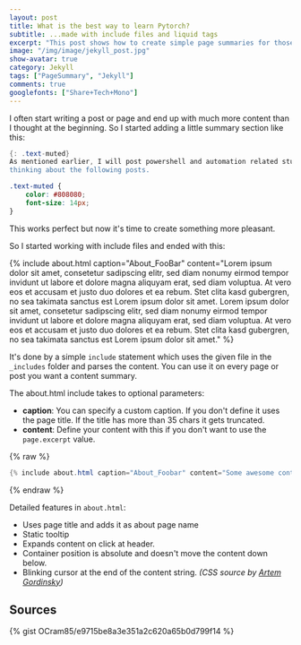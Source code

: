 ```yaml
---
layout: post
title: What is the best way to learn Pytorch?
subtitle: ...made with include files and liquid tags
excerpt: "This post shows how to create simple page summaries for those who just need the facts!"
image: "/img/image/jekyll_post.jpg"
show-avatar: true
category: Jekyll
tags: ["PageSummary", "Jekyll"]
comments: true
googlefonts: ["Share+Tech+Mono"]
---
```


I often start writing a post or page and end up with much more content than I thought at the beginning.
So I started adding a little summary section like this:

```powershell
{: .text-muted}
As mentioned earlier, I will post powershell and automation related stuff here. I've already started
thinking about the following posts.
```

```css
.text-muted {
    color: #808080;
    font-size: 14px;
}
```

This works perfect but now it's time to create something more pleasant.

So I started working with include files and ended with this:

{% include about.html caption="About_FooBar" content="Lorem ipsum dolor sit amet, consetetur sadipscing elitr, sed diam nonumy eirmod tempor invidunt ut labore et dolore magna aliquyam erat, sed diam voluptua. At vero eos et accusam et justo duo dolores et ea rebum. Stet clita kasd gubergren, no sea takimata sanctus est Lorem ipsum dolor sit amet. Lorem ipsum dolor sit amet, consetetur sadipscing elitr, sed diam nonumy eirmod tempor invidunt ut labore et dolore magna aliquyam erat, sed diam voluptua. At vero eos et accusam et justo duo dolores et ea rebum. Stet clita kasd gubergren, no sea takimata sanctus est Lorem ipsum dolor sit amet." %}


It's done by a simple `include` statement which uses the given file in the `_includes` folder and parses the
content. You can use it on every page or post you want a content summary.

The about.html include takes to optional parameters:

- **caption**: You can specify a custom caption. If you don't define it uses the page title. If the title has more
  than 35 chars it gets truncated.
- **content**: Define your content with this if you don't want to use the `page.excerpt` value.

{% raw %}
```powershell
{% include about.html caption="About_Foobar" content="Some awesome content summary goes in here...." %}
```
{% endraw %}

Detailed features in `about.html`:

- Uses page title and adds it as about page name
- Static tooltip
- Expands content on click at header.
- Container position is absolute and doesn't move the content down below.
- Blinking cursor at the end of the content string. *(CSS source by [Artem Gordinsky](https://codepen.io/ArtemGordinsky/pen/GnLBq))*

## Sources


{% gist OCram85/e9715be8a3e351a2c620a65b0d799f14 %}
